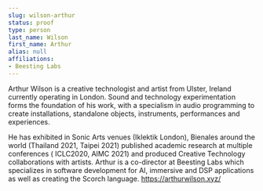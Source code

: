 ```yaml
---
slug: wilson-arthur
status: proof
type: person
last_name: Wilson
first_name: Arthur
alias: null
affiliations:
- Beesting Labs
---
```


Arthur Wilson is a creative technologist and artist from Ulster, Ireland currently operating in
London. Sound and technology experimentation forms the foundation of his work, with a
specialism in audio programming to create installations, standalone objects, instruments,
performances and experiences.

He has exhibited in Sonic Arts venues (Iklektik London), Bienales around the world (Thailand
2021, Taipei 2021) published academic research at multiple conferences ( ICLC2020, AIMC
2021) and produced Creative Technology collaborations with artists.
Arthur is a co-director at Beesting Labs which specializes in software development for AI,
immersive and DSP applications as well as creating the Scorch language.
https://arthurwilson.xyz/
